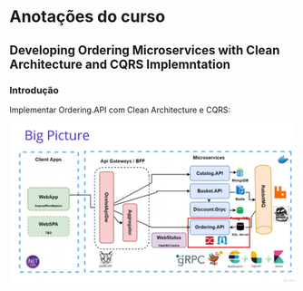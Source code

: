# Anotações do curso

## Developing Ordering Microservices with Clean Architecture and CQRS Implemntation

### Introdução

Implementar Ordering.API com Clean Architecture e CQRS:

![Big Picture](images/big-picture.png)
